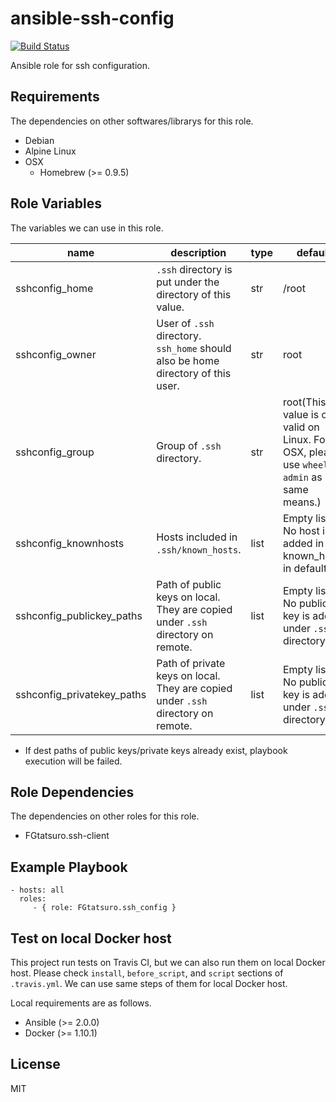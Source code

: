 ansible-ssh-config
====================================

[![Build Status](https://travis-ci.org/FGtatsuro/ansible-ssh-config.svg?branch=master)](https://travis-ci.org/FGtatsuro/ansible-ssh-config)

Ansible role for ssh configuration.

Requirements
------------

The dependencies on other softwares/librarys for this role.

- Debian
- Alpine Linux
- OSX
  - Homebrew (>= 0.9.5)

Role Variables
--------------

The variables we can use in this role.

|name|description|type|default|
|---|---|---|---|
|sshconfig_home|`.ssh` directory is put under the directory of this value.|str|/root|
|sshconfig_owner|User of `.ssh` directory. `ssh_home` should also be home directory of this user.|str|root|
|sshconfig_group|Group of `.ssh` directory.|str|root(This value is only valid on Linux. For OSX, please use `wheel` or `admin` as same means.)|
|sshconfig_knownhosts|Hosts included in `.ssh/known_hosts`.|list|Empty list. No host is added in known_hosts in default.|
|sshconfig_publickey_paths|Path of public keys on local. They are copied under `.ssh` directory on remote.|list|Empty list. No public key is added under `.ssh` directory.|
|sshconfig_privatekey_paths|Path of private keys on local. They are copied under `.ssh` directory on remote.|list|Empty list. No public key is added under `.ssh` directory.|

- If dest paths of public keys/private keys already exist, playbook execution will be failed.

Role Dependencies
-----------------

The dependencies on other roles for this role.

- FGtatsuro.ssh-client

Example Playbook
----------------

    - hosts: all
      roles:
         - { role: FGtatsuro.ssh_config }

Test on local Docker host
-------------------------

This project run tests on Travis CI, but we can also run them on local Docker host.
Please check `install`, `before_script`, and `script` sections of `.travis.yml`.
We can use same steps of them for local Docker host.

Local requirements are as follows.

- Ansible (>= 2.0.0)
- Docker (>= 1.10.1)

License
-------

MIT
